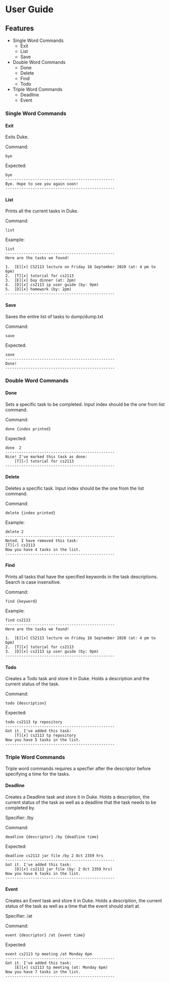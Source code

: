 # User Guide

## Features 
- Single Word Commands
    - Exit
    - List
    - Save
- Double Word Commands
    - Done
    - Delete
    - Find
    - Todo
- Triple Word Commands
    - Deadline
    - Event

### Single Word Commands
#### Exit
Exits Duke.

Command:
```
bye
```

Expected:
```
bye
------------------------------------------------
Bye. Hope to see you again soon!
------------------------------------------------
```

#### List
Prints all the current tasks in Duke.

Command:
```
list
```

Example:
```
list
------------------------------------------------
Here are the tasks we found!

1.	[E][✗] CS2113 lecture on Friday 18 September 2020 (at: 4 pm to 6pm)
2.	[T][✗] tutorial for cs2113
3.	[E][✗] buy dinner (at: 2pm)
4.	[D][✗] cs2113 ip user guide (by: 9pm)
5.	[D][✗] homework (by: 2pm)
------------------------------------------------
```

#### Save
Saves the entire list of tasks to dump/dump.txt

Command:
```
save
```

Expected:
```
save
------------------------------------------------
Done!
------------------------------------------------
```

### Double Word Commands
#### Done
Sets a specific task to be completed.
Input index should be the one from list command.

Command:
```
done {index printed}
```

Expected:
```
done  2
------------------------------------------------
Nice! I've marked this task as done:
	[T][✓] tutorial for cs2113
------------------------------------------------
```

#### Delete
Deletes a specific task.
Input index should be the one from the list command.

Command:
```
delete {index printed}
```

Example:
```
delete 2
------------------------------------------------
Noted. I have removed this task:
[T][✓] cs2113
Now you have 4 tasks in the list.
------------------------------------------------
```

#### Find
Prints all tasks that have the specified keywords in the task descriptions.
Search is case insensitive.

Command:
```
find {keyword}
```

Example:
```
find cs2113
------------------------------------------------
Here are the tasks we found!

1.  [E][✗] CS2113 lecture on Friday 18 September 2020 (at: 4 pm to 6pm)
2.	[T][✗] tutorial for cs2113
3.	[D][✗] cs2113 ip user guide (by: 9pm)
------------------------------------------------
```

#### Todo
Creates a Todo task and store it in Duke.
Holds a description and the current status of the task.

Command:
```
todo {description}
```

Expected:
```
todo cs2113 tp repository
------------------------------------------------
Got it. I've added this task:
	[T][✗] cs2113 tp repository
Now you have 5 tasks in the list.
------------------------------------------------

```

### Triple Word Commands
Triple word commands requires a specfier after the descriptor before specifying a time for the tasks.
#### Deadline
Creates a Deadline task and store it in Duke.
Holds a description, the current status of the task as well as a deadline that the task needs to be completed by.

Specifier: /by

Command:
```
deadline {descriptor} /by {deadline time}
```

Expected:
```
deadline cs2113 jar file /by 2 Oct 2359 hrs
------------------------------------------------
Got it. I've added this task:
	[D][✗] cs2113 jar file (by: 2 Oct 2359 hrs)
Now you have 6 tasks in the list.
------------------------------------------------
```

#### Event
Creates an Event task and store it in Duke.
Holds a description, the current status of the task as well as a time that the event should start at.

Specifier: /at

Command:
```
event {descriptor} /at {event time}
```

Expected:
```
event cs2113 tp meeting /at Monday 6pm
------------------------------------------------
Got it. I've added this task:
	[E][✗] cs2113 tp meeting (at: Monday 6pm)
Now you have 7 tasks in the list.
------------------------------------------------
```
